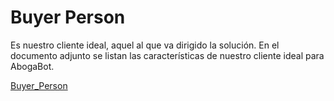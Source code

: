 # Buyer Person
Es nuestro cliente ideal, aquel al que va dirigido la solución. En el documento adjunto se listan las características de nuestro cliente ideal para AbogaBot.

[Buyer_Person](https://github.com/EDPY0129/I_FE_Practicas/blob/363ad2d41dff41a1d4945a899bd9e474b757788e/Buyer%20Person/Buyer_Person.jpg)
